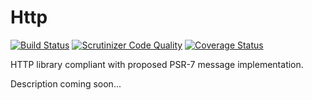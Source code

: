 # Http

[![Build Status](https://travis-ci.org/kemist80/http.svg)](https://travis-ci.org/kemist80/http)
[![Scrutinizer Code Quality](https://scrutinizer-ci.com/g/kemist80/http/badges/quality-score.png?b=master)](https://scrutinizer-ci.com/g/kemist80/http/?branch=master)
[![Coverage Status](https://img.shields.io/coveralls/kemist80/http.svg)](https://coveralls.io/r/kemist80/http?branch=master)

HTTP library compliant with proposed PSR-7 message implementation.

Description coming soon...

